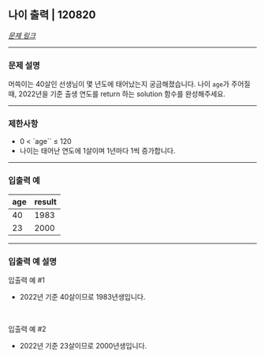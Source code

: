## 나이 출력 | 120820
[*문제 링크*](https://school.programmers.co.kr/learn/courses/30/lessons/120820 "나이 출력 문제 링크")
___

### 문제 설명
머쓱이는 40살인 선생님이 몇 년도에 태어났는지 궁금해졌습니다. 나이 `age`가 주어질 때, 2022년을 기준 출생 연도를 return 하는 solution 함수를 완성해주세요.
___

### 제한사항
* 0 < `age`` ≤ 120
* 나이는 태어난 연도에 1살이며 1년마다 1씩 증가합니다.
___

### 입출력 예
age|result
---|---
40|1983
23|2000
___

### 입출력 예 설명
입출력 예 #1
<br>
*  2022년 기준 40살이므로 1983년생입니다.

<br>

입출력 예 #2
<br>
*  2022년 기준 23살이므로 2000년생입니다.